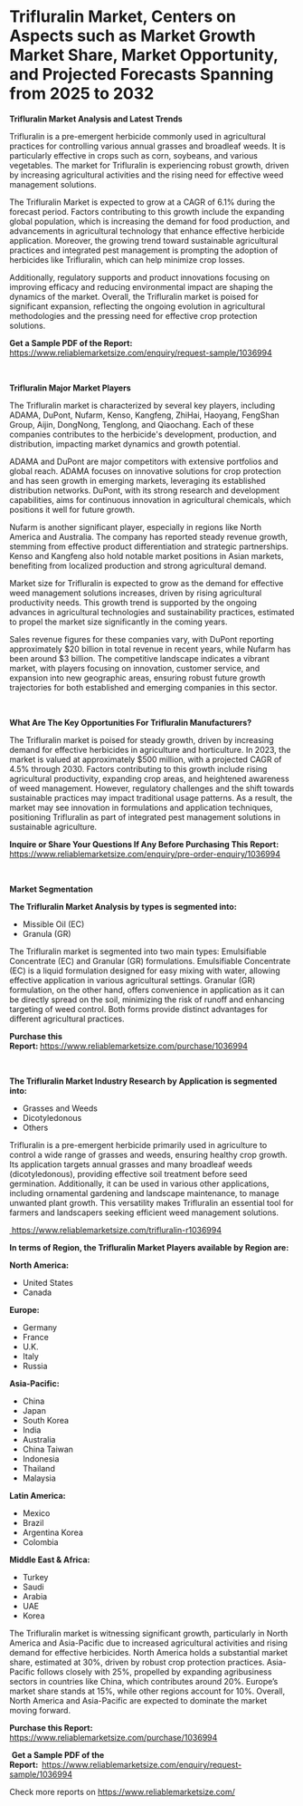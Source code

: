 <p><h1>Trifluralin Market, Centers on Aspects such as Market Growth Market Share, Market Opportunity, and Projected Forecasts Spanning from 2025 to 2032</h1></p><p><strong>Trifluralin Market Analysis and Latest Trends</strong></p>
<p><p>Trifluralin is a pre-emergent herbicide commonly used in agricultural practices for controlling various annual grasses and broadleaf weeds. It is particularly effective in crops such as corn, soybeans, and various vegetables. The market for Trifluralin is experiencing robust growth, driven by increasing agricultural activities and the rising need for effective weed management solutions.</p><p>The Trifluralin Market is expected to grow at a CAGR of 6.1% during the forecast period. Factors contributing to this growth include the expanding global population, which is increasing the demand for food production, and advancements in agricultural technology that enhance effective herbicide application. Moreover, the growing trend toward sustainable agricultural practices and integrated pest management is prompting the adoption of herbicides like Trifluralin, which can help minimize crop losses.</p><p>Additionally, regulatory supports and product innovations focusing on improving efficacy and reducing environmental impact are shaping the dynamics of the market. Overall, the Trifluralin market is poised for significant expansion, reflecting the ongoing evolution in agricultural methodologies and the pressing need for effective crop protection solutions.</p></p>
<p><strong>Get a Sample PDF of the Report:&nbsp;</strong> <a href="https://www.reliablemarketsize.com/enquiry/request-sample/1036994?utm_campaign=1884&utm_medium=2&utm_source=Github&utm_content=ia&utm_term=30012025&utm_id=trifluralin">https://www.reliablemarketsize.com/enquiry/request-sample/1036994</a></p>
<p>&nbsp;</p>
<p><strong>Trifluralin Major Market Players</strong></p>
<p><p>The Trifluralin market is characterized by several key players, including ADAMA, DuPont, Nufarm, Kenso, Kangfeng, ZhiHai, Haoyang, FengShan Group, Aijin, DongNong, Tenglong, and Qiaochang. Each of these companies contributes to the herbicide's development, production, and distribution, impacting market dynamics and growth potential.</p><p>ADAMA and DuPont are major competitors with extensive portfolios and global reach. ADAMA focuses on innovative solutions for crop protection and has seen growth in emerging markets, leveraging its established distribution networks. DuPont, with its strong research and development capabilities, aims for continuous innovation in agricultural chemicals, which positions it well for future growth.</p><p>Nufarm is another significant player, especially in regions like North America and Australia. The company has reported steady revenue growth, stemming from effective product differentiation and strategic partnerships. Kenso and Kangfeng also hold notable market positions in Asian markets, benefiting from localized production and strong agricultural demand.</p><p>Market size for Trifluralin is expected to grow as the demand for effective weed management solutions increases, driven by rising agricultural productivity needs. This growth trend is supported by the ongoing advances in agricultural technologies and sustainability practices, estimated to propel the market size significantly in the coming years.</p><p>Sales revenue figures for these companies vary, with DuPont reporting approximately $20 billion in total revenue in recent years, while Nufarm has been around $3 billion. The competitive landscape indicates a vibrant market, with players focusing on innovation, customer service, and expansion into new geographic areas, ensuring robust future growth trajectories for both established and emerging companies in this sector.</p></p>
<p>&nbsp;</p>
<p><strong>What Are The Key Opportunities For Trifluralin Manufacturers?</strong></p>
<p><p>The Trifluralin market is poised for steady growth, driven by increasing demand for effective herbicides in agriculture and horticulture. In 2023, the market is valued at approximately $500 million, with a projected CAGR of 4.5% through 2030. Factors contributing to this growth include rising agricultural productivity, expanding crop areas, and heightened awareness of weed management. However, regulatory challenges and the shift towards sustainable practices may impact traditional usage patterns. As a result, the market may see innovation in formulations and application techniques, positioning Trifluralin as part of integrated pest management solutions in sustainable agriculture.</p></p>
<p><strong>Inquire or Share Your Questions If Any Before Purchasing This Report:</strong> <a href="https://www.reliablemarketsize.com/enquiry/pre-order-enquiry/1036994?utm_campaign=1884&utm_medium=2&utm_source=Github&utm_content=ia&utm_term=30012025&utm_id=trifluralin">https://www.reliablemarketsize.com/enquiry/pre-order-enquiry/1036994</a></p>
<p>&nbsp;</p>
<p><strong>Market Segmentation</strong></p>
<p><strong>The Trifluralin Market Analysis by types is segmented into:</strong></p>
<p><ul><li>Missible Oil (EC)</li><li>Granula (GR)</li></ul></p>
<p><p>The Trifluralin market is segmented into two main types: Emulsifiable Concentrate (EC) and Granular (GR) formulations. Emulsifiable Concentrate (EC) is a liquid formulation designed for easy mixing with water, allowing effective application in various agricultural settings. Granular (GR) formulation, on the other hand, offers convenience in application as it can be directly spread on the soil, minimizing the risk of runoff and enhancing targeting of weed control. Both forms provide distinct advantages for different agricultural practices.</p></p>
<p><strong>Purchase this Report:&nbsp;</strong><a href="https://www.reliablemarketsize.com/purchase/1036994?utm_campaign=1884&utm_medium=2&utm_source=Github&utm_content=ia&utm_term=30012025&utm_id=trifluralin">https://www.reliablemarketsize.com/purchase/1036994</a></p>
<p>&nbsp;</p>
<p><strong>The Trifluralin Market Industry Research by Application is segmented into:</strong></p>
<p><ul><li>Grasses and Weeds</li><li>Dicotyledonous</li><li>Others</li></ul></p>
<p><p>Trifluralin is a pre-emergent herbicide primarily used in agriculture to control a wide range of grasses and weeds, ensuring healthy crop growth. Its application targets annual grasses and many broadleaf weeds (dicotyledonous), providing effective soil treatment before seed germination. Additionally, it can be used in various other applications, including ornamental gardening and landscape maintenance, to manage unwanted plant growth. This versatility makes Trifluralin an essential tool for farmers and landscapers seeking efficient weed management solutions.</p></p>
<p><a href="https://www.reliablemarketsize.com/trifluralin-r1036994?utm_campaign=1884&utm_medium=2&utm_source=Github&utm_content=ia&utm_term=30012025&utm_id=trifluralin">&nbsp;https://www.reliablemarketsize.com/trifluralin-r1036994</a></p>
<p><strong>In terms of Region, the Trifluralin Market Players available by Region are:</strong></p>
<p>
    <p> <strong> North America: </strong>
        <ul>
            <li>United States</li>
            <li>Canada</li>
        </ul>
        </p> 
    <p> <strong> Europe: </strong>
        <ul>
            <li>Germany</li>
            <li>France</li>
            <li>U.K.</li>
            <li>Italy</li>
            <li>Russia</li>
        </ul>
        </p> 
    <p> <strong> Asia-Pacific: </strong>
        <ul>
            <li>China</li>
            <li>Japan</li>
            <li>South Korea</li>
            <li>India</li>
            <li>Australia</li>
            <li>China Taiwan</li>
            <li>Indonesia</li>
            <li>Thailand</li>
            <li>Malaysia</li>
        </ul>
        </p> 
    <p> <strong> Latin America: </strong>
        <ul>
            <li>Mexico</li>
            <li>Brazil</li>
            <li>Argentina Korea</li>
            <li>Colombia</li>
        </ul>
        </p> 
    <p> <strong> Middle East & Africa: </strong>
        <ul>
            <li>Turkey</li>
            <li>Saudi</li>
            <li>Arabia</li>
            <li>UAE</li>
            <li>Korea</li>
        </ul>
    </p>
    </p>
<p><p>The Trifluralin market is witnessing significant growth, particularly in North America and Asia-Pacific due to increased agricultural activities and rising demand for effective herbicides. North America holds a substantial market share, estimated at 30%, driven by robust crop protection practices. Asia-Pacific follows closely with 25%, propelled by expanding agribusiness sectors in countries like China, which contributes around 20%. Europe’s market share stands at 15%, while other regions account for 10%. Overall, North America and Asia-Pacific are expected to dominate the market moving forward.</p></p>
<p><strong>Purchase this Report: </strong><a href="https://www.reliablemarketsize.com/purchase/1036994?utm_campaign=1884&utm_medium=2&utm_source=Github&utm_content=ia&utm_term=30012025&utm_id=trifluralin">https://www.reliablemarketsize.com/purchase/1036994</a></p>
<p>&nbsp;<strong>Get a Sample PDF of the Report:&nbsp;&nbsp;</strong><a href="https://www.reliablemarketsize.com/enquiry/request-sample/1036994?utm_campaign=1884&utm_medium=2&utm_source=Github&utm_content=ia&utm_term=30012025&utm_id=trifluralin">https://www.reliablemarketsize.com/enquiry/request-sample/1036994</a></p>
<p><strong></strong></p>
<p>Check more reports on <a href="https://www.reliablemarketsize.com/?utm_campaign=1884&utm_medium=2&utm_source=Github&utm_content=ia&utm_term=30012025&utm_id=trifluralin">https://www.reliablemarketsize.com/</a></p>